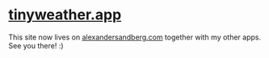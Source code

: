 # [tinyweather.app](https://tinyweather.app)

This site now lives on [alexandersandberg.com](https://github.com/alexandersandberg/alexandersandberg.com) together with my other apps. See you there! :)
